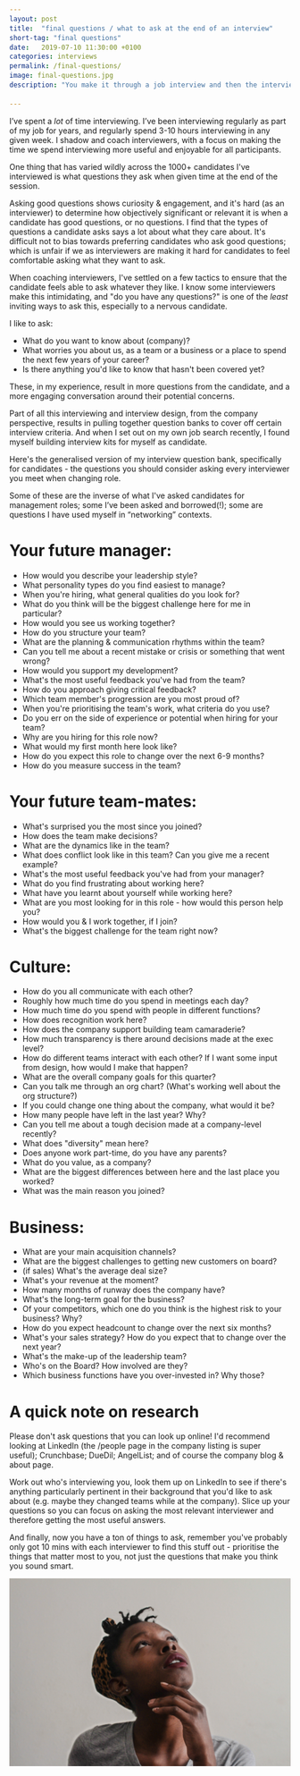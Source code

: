 ```yaml
---
layout: post
title:  "final questions / what to ask at the end of an interview"
short-tag: "final questions"
date:   2019-07-10 11:30:00 +0100
categories: interviews
permalink: /final-questions/
image: final-questions.jpg
description: "You make it through a job interview and then the interviewer says 'any questions' and you blank. For four interviews in a row. Here's a cheatsheet to save you."

---
```


I’ve spent a _lot_ of time interviewing. I’ve been interviewing regularly as part of my job for years, and regularly spend 3-10 hours interviewing in any given week. I shadow and coach interviewers, with a focus on making the time we spend interviewing more useful and enjoyable for all participants.

One thing that has varied wildly across the 1000+ candidates I've interviewed is what questions they ask when given time at the end of the session.

Asking good questions shows curiosity & engagement, and it's hard (as an interviewer) to determine how objectively significant or relevant it is when a candidate has good questions, or no questions. I find that the types of questions a candidate asks says a lot about what they care about. It's difficult not to bias towards preferring candidates who ask good questions; which is unfair if we as interviewers are making it hard for candidates to feel comfortable asking what they want to ask.

When coaching interviewers, I've settled on a few tactics to ensure that the candidate feels able to ask whatever they like. I know some interviewers make this intimidating, and "do you have any questions?" is one of the _least_ inviting ways to ask this, especially to a nervous candidate.

I like to ask:
* What do you want to know about (company)?
* What worries you about us, as a team or a business or a place to spend the next few years of your career?
* Is there anything you'd like to know that hasn't been covered yet?

These, in my experience, result in more questions from the candidate, and a more engaging conversation around their potential concerns.

Part of all this interviewing and interview design, from the company perspective, results in pulling together question banks to cover off certain interview criteria. And when I set out on my own job search recently, I found myself building interview kits for myself as candidate.

Here's the generalised version of my interview question bank, specifically for candidates - the questions you should consider asking every interviewer you meet when changing role.

Some of these are the inverse of what I've asked candidates for management roles; some I’ve been asked and borrowed(!); some are questions I have used myself in “networking” contexts.

# Your future manager:

* How would you describe your leadership style?
* What personality types do you find easiest to manage?
* When you're hiring, what general qualities do you look for?
* What do you think will be the biggest challenge here for me in particular?
* How would you see us working together?
* How do you structure your team?
* What are the planning & communication rhythms within the team?
* Can you tell me about a recent mistake or crisis or something that went wrong?
* How would you support my development?
* What's the most useful feedback you've had from the team?
* How do you approach giving critical feedback?
* Which team member's progression are you most proud of?
* When you're prioritising the team's work, what criteria do you use?
* Do you err on the side of experience or potential when hiring for your team?
* Why are you hiring for this role now?
* What would my first month here look like?
* How do you expect this role to change over the next 6-9 months?
* How do you measure success in the team?

# Your future team-mates:

* What's surprised you the most since you joined?
* How does the team make decisions?
* What are the dynamics like in the team?
* What does conflict look like in this team? Can you give me a recent example?
* What's the most useful feedback you've had from your manager?
* What do you find frustrating about working here?
* What have you learnt about yourself while working here?
* What are you most looking for in this role - how would this person help you?
* How would you & I work together, if I join?
* What's the biggest challenge for the team right now?

# Culture:

* How do you all communicate with each other?
* Roughly how much time do you spend in meetings each day?
* How much time do you spend with people in different functions?
* How does recognition work here?
* How does the company support building team camaraderie?
* How much transparency is there around decisions made at the exec level?
* How do different teams interact with each other? If I want some input from design, how would I make that happen?
* What are the overall company goals for this quarter?
* Can you talk me through an org chart? (What's working well about the org structure?)
* If you could change one thing about the company, what would it be?
* How many people have left in the last year? Why?
* Can you tell me about a tough decision made at a company-level recently?
* What does "diversity" mean here?
* Does anyone work part-time, do you have any parents?
* What do you value, as a company?
* What are the biggest differences between here and the last place you worked?
* What was the main reason you joined?

# Business:

* What are your main acquisition channels?
* What are the biggest challenges to getting new customers on board?
* (if sales) What's the average deal size?
* What's your revenue at the moment?
* How many months of runway does the company have?
* What's the long-term goal for the business?
* Of your competitors, which one do you think is the highest risk to your business? Why?
* How do you expect headcount to change over the next six months?
* What's your sales strategy? How do you expect that to change over the next year?
* What's the make-up of the leadership team?
* Who's on the Board? How involved are they?
* Which business functions have you over-invested in? Why those?

# A quick note on research

Please don't ask questions that you can look up online! I'd recommend looking at LinkedIn (the /people page in the company listing is super useful); Crunchbase; DueDil; AngelList; and of course the company blog & about page.

Work out who's interviewing you, look them up on LinkedIn to see if there's anything particularly pertinent in their background that you'd like to ask about (e.g. maybe they changed teams while at the company). Slice up your questions so you can focus on asking the most relevant interviewer and therefore getting the most useful answers.

And finally, now you have a ton of things to ask, remember you've probably only got 10 mins with each interviewer to find this stuff out - prioritise the things that matter most to you, not just the questions that make you think you sound smart.

![Photo by Tachina Lee on Unsplash: woman thinking](/assets/img/final-questions.jpg)